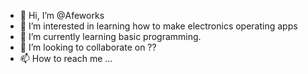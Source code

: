 - 👋 Hi, I’m @Afeworks
- 👀 I’m interested in learning how to make electronics operating apps
- 🌱 I’m currently learning basic programming.
- 💞️ I’m looking to collaborate on ??
- 📫 How to reach me ...

<!---
Afeworks/Afeworks is a ✨ special ✨ repository because its `README.md` (this file) appears on your GitHub profile.
You can click the Preview link to take a look at your changes.
--->
